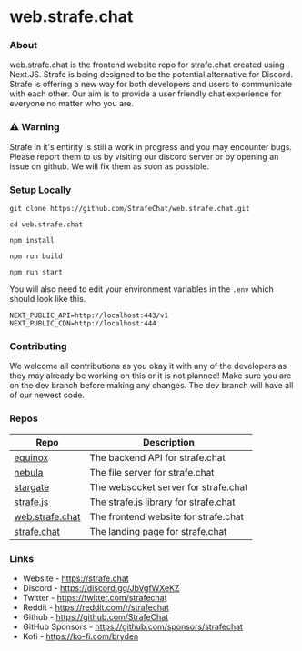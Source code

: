 # web.strafe.chat

### About
web.strafe.chat is the frontend website repo for strafe.chat created using Next.JS. Strafe is being designed to be the potential alternative for Discord. Strafe is offering a new way for both developers and users to communicate with each other. Our aim is to provide a user friendly chat experience for everyone no matter who you are.

### ⚠️ Warning
Strafe in it's entirity is still a work in progress and you may encounter bugs. Please report them to us by visiting our discord server or by opening an issue on github. We will fix them as soon as possible.

### Setup Locally
```
git clone https://github.com/StrafeChat/web.strafe.chat.git

cd web.strafe.chat

npm install

npm run build

npm run start
```

You will also need to edit your environment variables in the `.env` which should look like this.
```shell
NEXT_PUBLIC_API=http://localhost:443/v1
NEXT_PUBLIC_CDN=http://localhost:444
```

### Contributing
We welcome all contributions as you okay it with any of the developers as they may already be working on this or it is not planned! Make sure you are on the dev branch before making any changes. The dev branch will have all of our newest code.

### Repos
| Repo | Description |
| ---- | ----------- |
| [equinox](https://github.com/StrafeChat/equinox) | The backend API for strafe.chat |
| [nebula](https://github.com/StrafeChat/nebula) | The file server for strafe.chat |
| [stargate](https://github.com/StrafeChat/stargate) | The websocket server for strafe.chat |
| [strafe.js](https://github.com/StrafeChat/strafe.js) | The strafe.js library for strafe.chat  |
| [web.strafe.chat](https://github.com/StrafeChat/web.strafe.chat) | The frontend website for strafe.chat |
| [strafe.chat](https://github.com/StrafeChat/strafe.chat) | The landing page for strafe.chat |

### Links
- Website - https://strafe.chat
- Discord - https://discord.gg/JbVgfWXeKZ
- Twitter - https://twitter.com/strafechat
- Reddit - https://reddit.com/r/strafechat
- Github - https://github.com/StrafeChat
- GitHub Sponsors - https://github.com/sponsors/strafechat
- Kofi - https://ko-fi.com/bryden